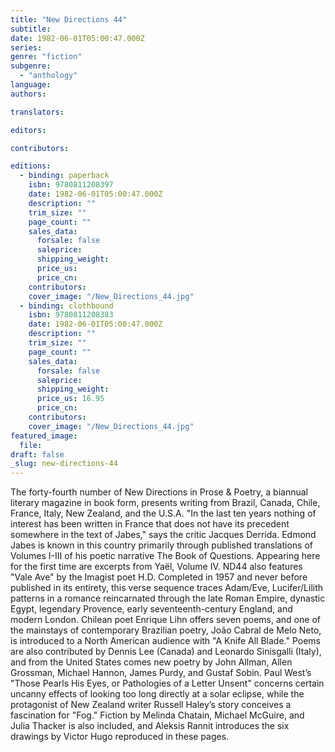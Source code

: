 ```yaml
---
title: "New Directions 44"
subtitle:
date: 1982-06-01T05:00:47.000Z
series:
genre: "fiction"
subgenre:
  - "anthology"
language:
authors:

translators:

editors:

contributors:

editions:
  - binding: paperback
    isbn: 9780811208397
    date: 1982-06-01T05:00:47.000Z
    description: ""
    trim_size: ""
    page_count: ""
    sales_data:
      forsale: false
      saleprice:
      shipping_weight:
      price_us:
      price_cn:
    contributors:
    cover_image: "/New_Directions_44.jpg"
  - binding: clothbound
    isbn: 9780811208383
    date: 1982-06-01T05:00:47.000Z
    description: ""
    trim_size: ""
    page_count: ""
    sales_data:
      forsale: false
      saleprice:
      shipping_weight:
      price_us: 16.95
      price_cn:
    contributors:
    cover_image: "/New_Directions_44.jpg"
featured_image:
  file:
draft: false
_slug: new-directions-44
---
```


The forty-fourth number of New Directions in Prose & Poetry, a biannual literary magazine in book form, presents writing from Brazil, Canada, Chile, France, Italy, New Zealand, and the U.S.A. "In the last ten years nothing of interest has been written in France that does not have its precedent somewhere in the text of Jabes," says the critic Jacques Derrida. Edmond Jabes is known in this country primarily through published translations of Volumes I-III of his poetic narrative The Book of Questions. Appearing here for the first time are excerpts from Yaël, Volume IV. ND44 also features "Vale Ave" by the Imagist poet H.D. Completed in 1957 and never before published in its entirety, this verse sequence traces Adam/Eve, Lucifer/Lilith patterns in a romance reincarnated through the late Roman Empire, dynastic Egypt, legendary Provence, early seventeenth-century England, and modern London. Chilean poet Enrique Lihn offers seven poems, and one of the mainstays of contemporary Brazilian poetry, João Cabral de Melo Neto, is introduced to a North American audience with "A Knife All Blade." Poems are also contributed by Dennis Lee (Canada) and Leonardo Sinisgalli (Italy), and from the United States comes new poetry by John Allman, Allen Grossman, Michael Hannon, James Purdy, and Gustaf Sobin. Paul West’s "Those Pearls His Eyes, or Pathologies of a Letter Unsent" concerns certain uncanny effects of looking too long directly at a solar eclipse, while the protagonist of New Zealand writer Russell Haley’s story conceives a fascination for "Fog." Fiction by Melinda Chatain, Michael McGuire, and Julia Thacker is also included, and Aleksis Rannit introduces the six drawings by Victor Hugo reproduced in these pages.

